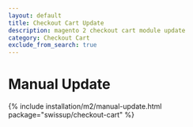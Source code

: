 ```yaml
---
layout: default
title: Checkout Cart Update
description: magento 2 checkout cart module update
category: Checkout Cart
exclude_from_search: true
---
```


# Manual Update

{% include installation/m2/manual-update.html package="swissup/checkout-cart" %}
